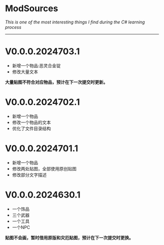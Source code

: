 # ModSources

_This is one of the most interesting things I find during the C# learning process_

---
# V0.0.0.2024703.1
* 新增一个物品:恶灵合金锭
* 修改大量文本

**大量贴图不符合对应物品，预计在下一次提交时更新。**

# V0.0.0.2024702.1
* 新增一个物品
* 修改一个物品的文本
* 优化了文件目录结构

# V0.0.0.2024701.1
* 新增一个物品
* 修改两处贴图，全部使用原创贴图
* 修改部分文字描述

# V0.0.0.2024630.1
* 一个饰品
* 三个武器
* 一个工具
* 一个NPC

**贴图不会画，暂时借用原版和灾厄贴图，预计在下一次提交时更换。**
